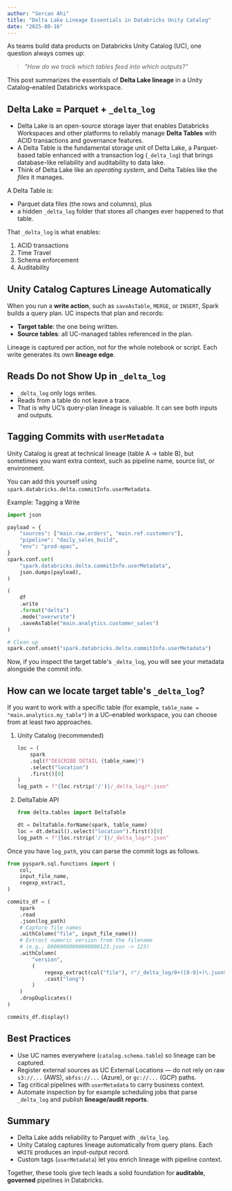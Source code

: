 ```yaml
---
author: "Sercan Ahi"
title: "Delta Lake Lineage Essentials in Databricks Unity Catalog"
date: "2025-08-16"
---
```


As teams build data products on Databricks Unity Catalog (UC), one question always comes up:

> _"How do we track which tables feed into which outputs?"_

This post summarizes the essentials of **Delta Lake lineage** in a Unity Catalog–enabled Databricks workspace.

## Delta Lake = Parquet + `_delta_log`

- Delta Lake is an open-source storage layer that enables Databricks Workspaces and other platforms to reliably manage **Delta Tables** with ACID transactions and governance features.
- A Delta Table is the fundamental storage unit of Delta Lake, a Parquet-based table enhanced with a transaction log (`_delta_log`) that brings database-like reliability and auditability to data lake.
- Think of Delta Lake like an _operating system_, and Delta Tables like the _files_ it manages.

A Delta Table is:

- Parquet data files (the rows and columns), plus
- a hidden `_delta_log` folder that stores all changes ever happened to that table.

That `_delta_log` is what enables:

1. ACID transactions
2. Time Travel
3. Schema enforcement
4. Auditability

## Unity Catalog Captures Lineage Automatically

When you run a **write action**, such as `saveAsTable`, `MERGE`, or `INSERT`, Spark builds a query plan. UC inspects that plan and records:

- **Target table**: the one being written.
- **Source tables**: all UC-managed tables referenced in the plan.

Lineage is captured per action, not for the whole notebook or script. Each write generates its own **lineage edge**.

## Reads Do not Show Up in `_delta_log`

- `_delta_log` only logs writes.
- Reads from a table do not leave a trace.
- That is why UC’s query-plan lineage is valuable. It can see both inputs and outputs.

## Tagging Commits with `userMetadata`

Unity Catalog is great at technical lineage (table A → table B), but sometimes you want extra context, such as pipeline name, source list, or environment.

You can add this yourself using `spark.databricks.delta.commitInfo.userMetadata`.

Example: Tagging a Write

```python
import json

payload = {
    "sources": ["main.raw.orders", "main.ref.customers"],
    "pipeline": "daily_sales_build",
    "env": "prod-apac",
}
spark.conf.set(
    "spark.databricks.delta.commitInfo.userMetadata",
    json.dumps(payload),
)

(
    df
    .write
    .format("delta")
    .mode("overwrite")
    .saveAsTable("main.analytics.customer_sales")
)

# Clean up
spark.conf.unset("spark.databricks.delta.commitInfo.userMetadata")
```

Now, if you inspect the target table's `_delta_log`, you will see your metadata alongside the commit info.

## How can we locate target table's `_delta_log`?

If you want to work with a specific table (for example, `table_name = "main.analytics.my_table"`) in a UC–enabled workspace, you can choose from at least two approaches.

1. Unity Catalog (recommended)

    ```python
    loc = (
        spark
        .sql(f"DESCRIBE DETAIL {table_name}")
        .select("location")
        .first()[0]
    )
    log_path = f"{loc.rstrip('/')}/_delta_log/*.json"
    ```

2. DeltaTable API

    ```python
    from delta.tables import DeltaTable

    dt = DeltaTable.forName(spark, table_name)
    loc = dt.detail().select("location").first()[0]
    log_path = f"{loc.rstrip('/')}/_delta_log/*.json"
    ```

Once you have `log_path`, you can parse the commit logs as follows.

```python
from pyspark.sql.functions import (
    col,
    input_file_name,
    regexp_extract,
)

commits_df = (
    spark
    .read
    .json(log_path)
    # Capture file names
    .withColumn("file", input_file_name())
    # Extract numeric version from the filename
    # (e.g., 00000000000000000123.json -> 123)
    .withColumn(
        "version",
        (
            regexp_extract(col("file"), r"/_delta_log/0+([0-9]+)\.json$", 1)
            .cast("long")
        )
    )
    .dropDuplicates()
)

commits_df.display()
```

## Best Practices

- Use UC names everywhere (`catalog.schema.table`) so lineage can be captured.
- Register external sources as UC External Locations — do not rely on raw `s3://...` (AWS), `abfss://...` (Azure), or `gc://...` (GCP) paths.
- Tag critical pipelines with `userMetadata` to carry business context.
- Automate inspection by for example scheduling jobs that parse `_delta_log` and publish **lineage/audit reports**.

## Summary

- Delta Lake adds reliability to Parquet with `_delta_log`.
- Unity Catalog captures lineage automatically from query plans. Each `WRITE` produces an input-output record.
- Custom tags (`userMetadata`) let you enrich lineage with pipeline context.

Together, these tools give tech leads a solid foundation for **auditable**, **governed** pipelines in Databricks.
